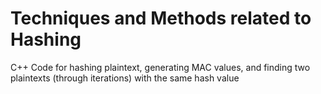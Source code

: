 # Techniques and Methods related to Hashing
C++ Code for hashing plaintext, generating MAC values, and finding two plaintexts (through iterations) with the same hash value
